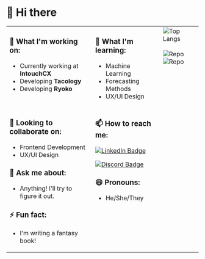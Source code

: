 # 💫 Hi there

<table>
  <tr>
    <!-- Workin -->
    <td valign="top">
      <h3>🔭 What I'm working on:</h3>
      <ul>
        <li>Currently working at <strong>IntouchCX</strong></li>
        <li>Developing <strong>Tacology</strong></li>
        <li>Developing <strong>Ryoko</strong></li>
      </ul>
    </td>
    <!-- Learnin -->
    <td valign="top">
      <h3>🌱 What I'm learning:</h3>
      <ul>
        <li>Machine Learning</li>
        <li>Forecasting Methods</li>
        <li>UX/UI Design</li>
      </ul>
    </td>
    <!-- Widgets -->
    <td rowspan="2" valign="top">
      <img src="https://github-readme-stats.vercel.app/api/top-langs/?username=HectorH06&theme=dark&hide_border=true&include_all_commits=true&count_private=true&layout=compact" alt="Top Langs"/>
      <!-- img -->
      <br>
      <br>
      <!-- <img src="https://github-readme-stats.vercel.app/api?username=HectorH06&rank_icon=percentile&theme=radical" alt="Hector's GitHub stats"/> -->
      <img src="https://github-readme-stats.vercel.app/api/pin?username=HectorH06&repo=qscheduler&title_color=fff&icon_color=f9f9f9&text_color=9f9f9f&bg_color=151515" alt="Repo"/>
      <img src="https://github-readme-stats.vercel.app/api/pin?username=HectorH06&repo=ryoko&title_color=fff&icon_color=f9f9f9&text_color=9f9f9f&bg_color=151515" alt="Repo"/>
    </td>
  </tr>
  <tr>
    <!-- About -->
    <td valign="top">
      <h3>👯 Looking to collaborate on:</h3>
      <ul>
        <li>Frontend Development</li>
        <li>UX/UI Design</li>
      </ul>
      <h3>💬 Ask me about:</h3>
      <ul>
        <li>Anything! I'll try to figure it out.</li>
      </ul>
      <h3>⚡ Fun fact:</h3>
      <ul>
        <li>I'm writing a fantasy book!</li>
      </ul>
    </td>
    <!-- Contact -->
    <td valign="top">
      <h3>📫 How to reach me:</h3>
      <p>
        <a href="https://www.linkedin.com/in/héctor-alonso-heredia-pérez-aa04ab240" target="_blank">
          <img src="https://img.shields.io/badge/LinkedIn-%230077B5.svg?logo=linkedin&logoColor=white" alt="LinkedIn Badge"/>
        </a>
      </p>
      <p>
        <a href="https://discord.com/users/enginetsu" target="_blank">
          <img src="https://img.shields.io/badge/Discord-%237289DA.svg?logo=discord&logoColor=white" alt="Discord Badge"/>
        </a>
      </p>
      <h3>😄 Pronouns:</h3>
      <ul>
        <li>He/She/They</li>
      </ul>
    </td>
  </tr>
</table>
